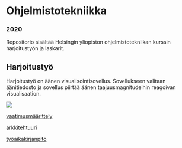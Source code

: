 # Ohjelmistotekniikka
### 2020
Repositorio sisältää Helsingin yliopiston ohjelmistotekniikan kurssin harjoitustyön ja laskarit.
## Harjoitustyö
Harjoitustyö on äänen visualisointisovellus. Sovellukseen valitaan äänitiedosto ja sovellus piirtää äänen taajuusmagnitudeihin reagoivan visualisaation.

![](https://github.com/Veikkosuhonen/ot-harjoitustyo/blob/master/dokumentaatio/kuvat/visualisaatio.png)

[vaatimusmäärittely](https://github.com/Veikkosuhonen/ot-harjoitustyo/blob/master/dokumentaatio/vaatimusmäärittely.md)

[arkkitehtuuri](https://github.com/Veikkosuhonen/ot-harjoitustyo/blob/master/dokumentaatio/arkkitehtuuri.md)

[työaikakirjanpito](https://github.com/Veikkosuhonen/ot-harjoitustyo/blob/master/dokumentaatio/tyoaikakirjanpito.md)
